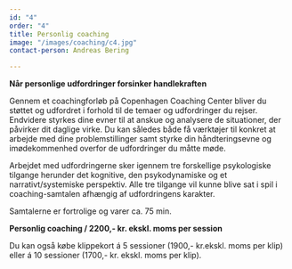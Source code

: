 ```yaml
---
id: "4"
order: "4"
title: Personlig coaching
image: "/images/coaching/c4.jpg"
contact-person: Andreas Bering

---
```

**Når personlige udfordringer forsinker handlekraften**

Gennem et coachingforløb på Copenhagen Coaching Center bliver du støttet og udfordret i forhold til de temaer og udfordringer du rejser. Endvidere styrkes dine evner til at anskue og analysere de situationer, der påvirker dit daglige virke. Du kan således både få værktøjer til konkret at arbejde med dine problemstillinger samt styrke din håndteringsevne og imødekommenhed overfor de udfordringer du måtte møde. 

Arbejdet med udfordringerne sker igennem tre forskellige psykologiske tilgange herunder det kognitive, den psykodynamiske og et narrativt/systemiske perspektiv. Alle tre tilgange vil kunne blive sat i spil i coaching-samtalen afhængig af udfordringens karakter. 

Samtalerne er fortrolige og varer ca. 75 min.

**Personlig coaching / 2200,- kr. ekskl. moms per session**

Du kan også købe klippekort á 5 sessioner (1900,- kr.ekskl. moms per klip) eller á 10 sessioner (1700,- kr. ekskl. moms per klip).
